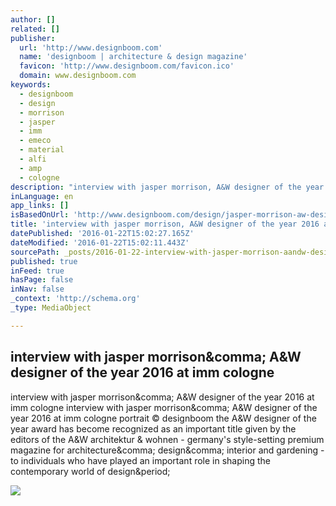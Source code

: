 ```yaml
---
author: []
related: []
publisher:
  url: 'http://www.designboom.com'
  name: 'designboom | architecture & design magazine'
  favicon: 'http://www.designboom.com/favicon.ico'
  domain: www.designboom.com
keywords:
  - designboom
  - design
  - morrison
  - jasper
  - imm
  - emeco
  - material
  - alfi
  - amp
  - cologne
description: "interview with jasper morrison, A&W designer of the year 2016 at imm cologne interview with jasper morrison, A&W designer of the year 2016 at imm cologne portrait © designboom the A&W designer of the year award has become recognized as an important title given by the editors of the A&W architektur & wohnen - germany's style-setting premium magazine for architecture, design, interior and gardening - to individuals who have played an important role in shaping the contemporary world of design."
inLanguage: en
app_links: []
isBasedOnUrl: 'http://www.designboom.com/design/jasper-morrison-aw-designer-of-the-year-imm-cologne-01-21-2016/'
title: 'interview with jasper morrison, A&W designer of the year 2016 at imm cologne'
datePublished: '2016-01-22T15:02:27.165Z'
dateModified: '2016-01-22T15:02:11.443Z'
sourcePath: _posts/2016-01-22-interview-with-jasper-morrison-aandw-designer-of-the-year-201.md
published: true
inFeed: true
hasPage: false
inNav: false
_context: 'http://schema.org'
_type: MediaObject

---
```

<article style=""><h1>interview with jasper morrison&amp;comma; A&amp;W designer of the year 2016 at imm cologne</h1><p>interview with jasper morrison&amp;comma; A&amp;W designer of the year 2016 at imm cologne interview with jasper morrison&amp;comma; A&amp;W designer of the year 2016 at imm cologne portrait © designboom the A&amp;W designer of the year award has become recognized as an important title given by the editors of the A&amp;W architektur &amp; wohnen - germany's style-setting premium magazine for architecture&amp;comma; design&amp;comma; interior and gardening - to individuals who have played an important role in shaping the contemporary world of design&amp;period;</p><img src="http://www.designboom.com/wp-content/uploads/2016/01/jasper-morrison_exhibition2016_designboom_015.jpg" /></article>